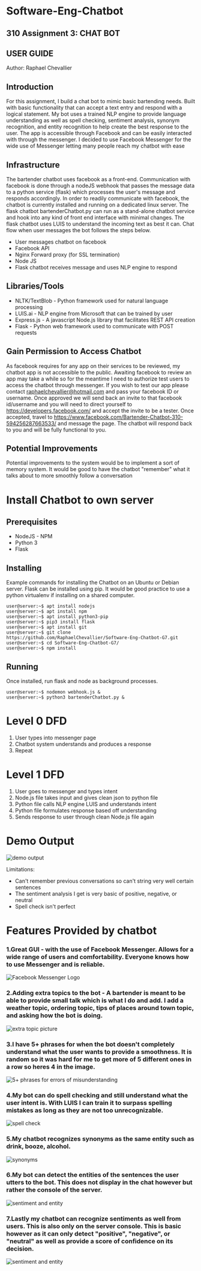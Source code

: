 # Software-Eng-Chatbot
## 310 Assignment 3: CHAT BOT
## USER GUIDE
Author: Raphael Chevallier

## Introduction
For this assignment, I build a chat bot to mimic basic bartending needs. Built with basic functionality that can accept a text entry and respond with a logical statement. My bot uses a trained NLP engine to provide language understanding as well as spell checking, sentiment analysis, synonym recognition, and entity recognition to help create the best response to the user. The app is accessible through Facebook and can be easily interacted with through the messenger. I decided to use Facebook Messenger for the wide use of Messenger letting many people reach my chatbot with ease

## Infrastructure
The bartender chatbot uses facebook as a front-end.  Communication with facebook is done through a nodeJS webhook that passes the message data to a python service (flask) which processes the user's message and responds accordingly. In order to readily communicate with facebook, the chatbot is currently installed and running on a dedicated linux server. The flask chatbot bartenderChatbot.py can run as a stand-alone chatbot service and hook into any kind of front end interface with minimal changes. The flask chatbot uses LUIS to understand the incoming text as best it can. Chat flow when user messages the bot follows the steps below.
* User messages chatbot on facebook
* Facebook API
* Nginx Forward proxy (for SSL termination) 
* Node JS
* Flask chatbot receives message and uses NLP engine to respond

## Libraries/Tools
* NLTK/TextBlob - Python framework used for natural language processing
* LUIS.ai - NLP engine from Microsoft that can be trained by user
* Express.js - A javascript Node.js library that facilitates REST API creation
* Flask - Python web framework used to communicate with POST requests

## Gain Permission to Access Chatbot
As facebook requires for any app on their services to be reviewed, my chatbot app is not accessible to the public. Awaiting facebook to review an app may take a while so for the meantime I need to authorize test users to access the chatbot through messenger. If you wish to test our app please contact raphaelchevallier@hotmail.com and pass your facebook ID or username. Once approved we will send back an invite to that facebook id/username and you will need to direct yourself to https://developers.facebook.com/ and accept the invite to be a tester. Once accepted, travel to https://www.facebook.com/Bartender-Chatbot-310-594256287663533/
and message the page. The chatbot will respond back to you and will be fully functional to you.

## Potential Improvements
Potential improvements to the system would be to implement a sort of memory system. It would be good to have the chatbot "remember" what it talks about to more smoothly follow a conversation


# Install Chatbot to own server
## Prerequisites
* NodeJS - NPM
* Python 3
* Flask

## Installing
Example commands for installing the Chatbot on an Ubuntu or Debian server. Flask can be installed using pip. It would be good practice to use a python virtualenv if installing on a shared computer.
```console
user@server:~$ apt install nodejs 
user@server:~$ apt install npm
user@server:~$ apt install python3-pip
user@server:~$ pip3 install flask
user@server:~$ apt install git
user@server:~$ git clone https://github.com/RaphaelChevallier/Software-Eng-Chatbot-G7.git
user@server:~$ cd Software-Eng-Chatbot-G7/
user@server:~$ npm install
```
## Running
Once installed, run flask and node as background processes.
```console
user@server:~$ nodemon webhook.js &
user@server:~$ python3 bartenderChatbot.py &
```
# Level 0 DFD
1. User types into messenger page
2. Chatbot system understands and produces a response
3. Repeat

# Level 1 DFD
1. User goes to messenger and types intent
2. Node.js file takes input and gives clean json to python file
3. Python file calls NLP engine LUIS and understands intent
4. Python file formulates response based off understanding
5. Sends response to user through clean Node.js file again

# Demo Output
![demo output](/demoImages/demo.png)

Limitations:
* Can't remember previous conversations so can't string very well certain sentences
* The sentiment analysis I get is very basic of positive, negative, or neutral
* Spell check isn't perfect

# Features Provided by chatbot
### 1.Great GUI - with the use of Facebook Messenger. Allows for a wide range of users and comfortability. Everyone knows how to use Messenger and is reliable.
![Facebook Messenger Logo](/demoImages/facebookLogo.png)
### 2.Adding extra topics to the bot - A bartender is meant to be able to provide small talk which is what I do and add. I add a weather topic, ordering topic, tips of places around town topic, and asking how the bot is doing.
![extra topic picture](/demoImages/extraTopic.png)
### 3.I have 5+ phrases for when the bot doesn't completely understand what the user wants to provide a smoothness. It is random so it was hard for me to get more of 5 different ones in a row so heres 4 in the image.
![5+ phrases for errors of misunderstanding](/demoImages/findingErrors.png)
### 4.My bot can do spell checking and still understand what the user intent is. With LUIS I can train it to surpass spelling mistakes as long as they are not too unrecognizable.
![spell check](/demoImages/spellCheck.png)
### 5.My chatbot recognizes synonyms as the same entity such as drink, booze, alcohol.
![synonyms](/demoImages/synonyms.png)
### 6.My bot can detect the entities of the sentences the user utters to the bot. This does not display in the chat however but rather the console of the server.
![sentiment and entity](/demoImages/findingEntity&Sentiment.png)
### 7.Lastly my chatbot can recognize sentiments as well from users. This is also only on the server console. This is basic however as it can only detect "positive", "negative", or "neutral" as well as provide a score of confidence on its decision.
![sentiment and entity](/demoImages/findingEntity&Sentiment.png)
